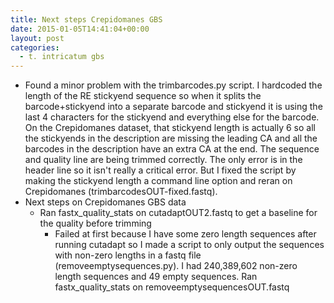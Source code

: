 ```yaml
---
title: Next steps Crepidomanes GBS
date: 2015-01-05T14:41:04+00:00
layout: post
categories:
  - t. intricatum gbs
---
```

  * Found a minor problem with the trimbarcodes.py script. I hardcoded the length of the RE stickyend sequence so when it splits the barcode+stickyend into a separate barcode and stickyend it is using the last 4 characters for the stickyend and everything else for the barcode. On the Crepidomanes dataset, that stickyend length is actually 6 so all the stickyends in the description are missing the leading CA and all the barcodes in the description have an extra CA at the end. The sequence and quality line are being trimmed correctly. The only error is in the header line so it isn't really a critical error. But I fixed the script by making the stickyend length a command line option and reran on Crepidomanes (trimbarcodesOUT-fixed.fastq).
  * Next steps on Crepidomanes GBS data
      * Ran fastx\_quality\_stats on cutadaptOUT2.fastq to get a baseline for the quality before trimming
          * Failed at first because I have some zero length sequences after running cutadapt so I made a script to only output the sequences with non-zero lengths in a fastq file (removeemptysequences.py). I had 240,389,602 non-zero length sequences and 49 empty sequences. Ran fastx\_quality\_stats on removeemptysequencesOUT.fastq
